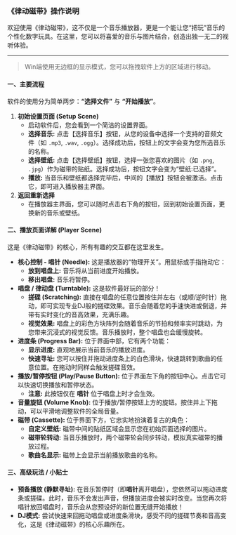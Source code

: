 ### **《律动磁带》操作说明**

欢迎使用《律动磁带》，这不仅是一个音乐播放器，更是一个能让您“把玩”音乐的个性化数字玩具。在这里，您可以将喜爱的音乐与图片结合，创造出独一无二的视听体验。

---

> Win端使用无边框的显示模式，您可以拖拽软件上方的区域进行移动。

#### **一、主要流程**

软件的使用分为简单两步：**“选择文件”** 与 **“开始播放”**。

1. **初始设置页面 (Setup Scene)**
   - 启动软件后，您会看到一个简洁的设置界面。
   - **选择音乐:** 点击【选择音乐】按钮，从您的设备中选择一个支持的音频文件（如 `.mp3`, `.wav`, `.ogg`）。选择成功后，按钮上的文字会变为您所选音乐的名称。
   - **选择壁纸:** 点击【选择壁纸】按钮，选择一张您喜欢的图片（如 `.png`, `.jpg`）作为磁带的贴纸。选择成功后，按钮文字会变为“壁纸:已选择”。
   - **播放:** 当音乐和壁纸都选择完毕后，中间的【播放】按钮会被激活。点击它，即可进入播放器主界面。
2. **返回重新选择**
   - 在播放器主界面，您可以随时点击右下角的按钮，回到初始设置页面，更换新的音乐或壁纸。

#### **二、播放页面详解 (Player Scene)**

这是《律动磁带》的核心，所有有趣的交互都在这里发生。

- **核心控制 - 唱针 (Needle):** 这是播放器的“物理开关”。用鼠标或手指拖动它：
  - **放到唱盘上:** 音乐将从当前进度开始播放。
  - **移出唱盘:** 音乐将暂停。
- **唱盘 / 律动盘 (Turntable):** 这是软件最好玩的部分！
  - **搓碟 (Scratching):** 直接在唱盘的任意位置按住并左右（或顺/逆时针）拖动，即可实现专业DJ般的搓碟效果。音乐会随着您的手速快进或倒退，并带有实时变化的音高效果，充满乐趣。
  - **视觉效果:** 唱盘上的彩色方块阵列会随着音乐的节拍和频率实时跳动，为您带来沉浸式的视觉反馈。音乐播放时，整个唱盘也会缓慢旋转。
- **进度条 (Progress Bar):** 位于界面中部，它有两个功能：
  - **显示进度:** 直观地展示当前音乐的播放进度。
  - **快速寻址:** 您可以按住并拖动进度条上的白色滑块，快速跳转到歌曲的任意位置。在拖动时同样会触发搓碟音效。
- **播放/暂停按钮 (Play/Pause Button):** 位于界面左下角的按钮中心。点击它可以快速切换播放和暂停状态。
  - **注意:** 此按钮仅在 **唱针** 位于唱盘上时才会生效。
- **音量旋钮 (Volume Knob):** 位于播放/暂停按钮上方的旋钮。按住并上下拖动，可以平滑地调整软件的全局音量。
- **磁带 (Cassette):** 位于界面下方，它忠实地扮演着复古的角色：
  - **自定义壁纸:** 磁带中间的贴纸区域会显示您在初始页面选择的图片。
  - **磁带轮转动:** 当音乐播放时，两个磁带轮会同步转动，模拟真实磁带的播放过程。
  - **歌曲名显示:** 磁带上会显示当前播放歌曲的名称。

#### **三、高级玩法 / 小贴士**

- **预备播放 (静默寻址):** 在音乐暂停时（即**唱针**离开唱盘），您依然可以拖动进度条或搓碟。此时，音乐不会发出声音，但播放进度会被实时改变。当您再次将唱针放回唱盘时，音乐会从您预设好的新位置无缝开始播放！
- **DJ模式:** 尝试快速来回拖动唱盘或进度条滑块，感受不同的搓碟节奏和音高变化，这是《律动磁带》的核心乐趣所在。